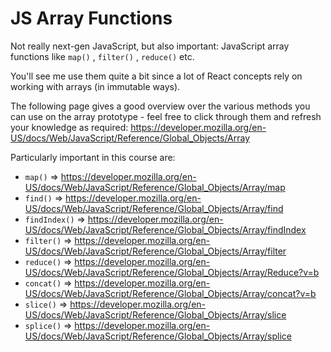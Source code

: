 # JS Array Functions

Not really next-gen JavaScript, but also important: JavaScript array functions like `map()` , `filter()` , `reduce()`  etc.

You'll see me use them quite a bit since a lot of React concepts rely on working with arrays (in immutable ways).

The following page gives a good overview over the various methods you can use on the array prototype - feel free to click through them and refresh your knowledge as required: https://developer.mozilla.org/en-US/docs/Web/JavaScript/Reference/Global_Objects/Array

Particularly important in this course are:

- `map()`  => https://developer.mozilla.org/en-US/docs/Web/JavaScript/Reference/Global_Objects/Array/map
- `find()`  => https://developer.mozilla.org/en-US/docs/Web/JavaScript/Reference/Global_Objects/Array/find
- `findIndex()`  => https://developer.mozilla.org/en-US/docs/Web/JavaScript/Reference/Global_Objects/Array/findIndex
- `filter()`  => https://developer.mozilla.org/en-US/docs/Web/JavaScript/Reference/Global_Objects/Array/filter
- `reduce()`  => https://developer.mozilla.org/en-US/docs/Web/JavaScript/Reference/Global_Objects/Array/Reduce?v=b
- `concat()`  => https://developer.mozilla.org/en-US/docs/Web/JavaScript/Reference/Global_Objects/Array/concat?v=b
- `slice()`  => https://developer.mozilla.org/en-US/docs/Web/JavaScript/Reference/Global_Objects/Array/slice
- `splice()`  => https://developer.mozilla.org/en-US/docs/Web/JavaScript/Reference/Global_Objects/Array/splice